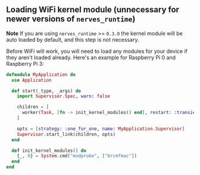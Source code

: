 ## Loading WiFi kernel module (unnecessary for newer versions of `nerves_runtime`)

**Note**
If you are using `nerves_runtime` >= `0.3.0` the kernel module will be auto
loaded by default, and this step is not necessary.

Before WiFi will work, you will need to load any modules for your device if they
aren't loaded already. Here's an example for Raspberry Pi 0 and Raspberry Pi 3:

``` elixir
defmodule MyApplication do
  use Application

  def start(_type, _args) do
    import Supervisor.Spec, warn: false

    children = [
      worker(Task, [fn -> init_kernel_modules() end], restart: :transient, id: Nerves.Init.KernelModules)
    ]

    opts = [strategy: :one_for_one, name: MyApplication.Supervisor]
    Supervisor.start_link(children, opts)
  end

  def init_kernel_modules() do
    {_, 0} = System.cmd("modprobe", ["brcmfmac"])
  end
end

```

